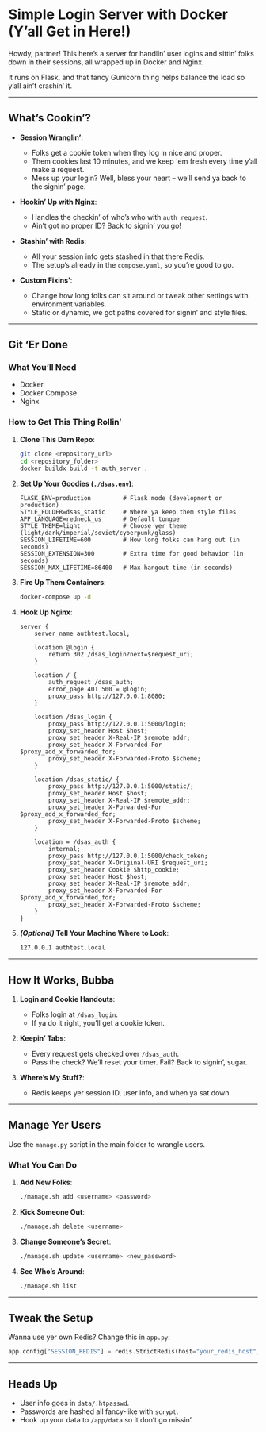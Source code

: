 # Simple Login Server with Docker (Y’all Get in Here!)

Howdy, partner! This here’s a server for handlin’ user logins and sittin’ folks down in their sessions, all wrapped up in Docker and Nginx.

It runs on Flask, and that fancy Gunicorn thing helps balance the load so y’all ain’t crashin’ it.

---

## What’s Cookin’?

- **Session Wranglin’**:
  - Folks get a cookie token when they log in nice and proper.
  - Them cookies last 10 minutes, and we keep 'em fresh every time y’all make a request.
  - Mess up your login? Well, bless your heart – we’ll send ya back to the signin’ page.

- **Hookin’ Up with Nginx**:
  - Handles the checkin’ of who’s who with `auth_request`.
  - Ain’t got no proper ID? Back to signin’ you go!

- **Stashin’ with Redis**:
  - All your session info gets stashed in that there Redis.
  - The setup’s already in the `compose.yaml`, so you’re good to go.

- **Custom Fixins’**:
  - Change how long folks can sit around or tweak other settings with environment variables.
  - Static or dynamic, we got paths covered for signin’ and style files.

---

## Git ‘Er Done

### What You’ll Need

- Docker
- Docker Compose
- Nginx

### How to Get This Thing Rollin’

1. **Clone This Darn Repo**:

   ```bash
   git clone <repository_url>
   cd <repository_folder>
   docker buildx build -t auth_server .
   ```

2. **Set Up Your Goodies (`./dsas.env`)**:

   ```env
   FLASK_ENV=production         # Flask mode (development or production)
   STYLE_FOLDER=dsas_static     # Where ya keep them style files
   APP_LANGUAGE=redneck_us      # Default tongue
   STYLE_THEME=light            # Choose yer theme (light/dark/imperial/soviet/cyberpunk/glass)
   SESSION_LIFETIME=600         # How long folks can hang out (in seconds)
   SESSION_EXTENSION=300        # Extra time for good behavior (in seconds)
   SESSION_MAX_LIFETIME=86400   # Max hangout time (in seconds)
   ```

3. **Fire Up Them Containers**:

   ```bash
   docker-compose up -d
   ```

4. **Hook Up Nginx**:

   ```nginx
   server {
       server_name authtest.local;

       location @login {
           return 302 /dsas_login?next=$request_uri;
       }

       location / {
           auth_request /dsas_auth;
           error_page 401 500 = @login;
           proxy_pass http://127.0.0.1:8080;
       }

       location /dsas_login {
           proxy_pass http://127.0.0.1:5000/login;
           proxy_set_header Host $host;
           proxy_set_header X-Real-IP $remote_addr;
           proxy_set_header X-Forwarded-For $proxy_add_x_forwarded_for;
           proxy_set_header X-Forwarded-Proto $scheme;
       }

       location /dsas_static/ {
           proxy_pass http://127.0.0.1:5000/static/;
           proxy_set_header Host $host;
           proxy_set_header X-Real-IP $remote_addr;
           proxy_set_header X-Forwarded-For $proxy_add_x_forwarded_for;
           proxy_set_header X-Forwarded-Proto $scheme;
       }

       location = /dsas_auth {
           internal;
           proxy_pass http://127.0.0.1:5000/check_token;
           proxy_set_header X-Original-URI $request_uri;
           proxy_set_header Cookie $http_cookie;
           proxy_set_header Host $host;
           proxy_set_header X-Real-IP $remote_addr;
           proxy_set_header X-Forwarded-For $proxy_add_x_forwarded_for;
           proxy_set_header X-Forwarded-Proto $scheme;
       }
   }
   ```

5. **_(Optional)_ Tell Your Machine Where to Look**:

   ```bash
   127.0.0.1 authtest.local
   ```

---

## How It Works, Bubba

1. **Login and Cookie Handouts**:
   - Folks login at `/dsas_login`.
   - If ya do it right, you’ll get a cookie token.

2. **Keepin’ Tabs**:
   - Every request gets checked over `/dsas_auth`.
   - Pass the check? We’ll reset your timer. Fail? Back to signin’, sugar.

3. **Where’s My Stuff?**:
   - Redis keeps yer session ID, user info, and when ya sat down.

---

## Manage Yer Users

Use the `manage.py` script in the main folder to wrangle users.

### What You Can Do

1. **Add New Folks**:
   ```bash
   ./manage.sh add <username> <password>
   ```

2. **Kick Someone Out**:
   ```bash
   ./manage.sh delete <username>
   ```

3. **Change Someone’s Secret**:
   ```bash
   ./manage.sh update <username> <new_password>
   ```

4. **See Who’s Around**:
   ```bash
   ./manage.sh list
   ```

---

## Tweak the Setup

Wanna use yer own Redis? Change this in `app.py`:

```python
app.config["SESSION_REDIS"] = redis.StrictRedis(host="your_redis_host", port=6379, decode_responses=True)
```

---

## Heads Up

- User info goes in `data/.htpasswd`.
- Passwords are hashed all fancy-like with `scrypt`.
- Hook up your data to `/app/data` so it don’t go missin’.